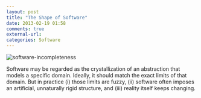 ```yaml
---
layout: post
title: "The Shape of Software"
date: 2013-02-19 01:58
comments: true
external-url:
categories: Software
---
```


![software-incompleteness](http://skyservers.org/~bytter/software-incompleteness.png)

Software may be regarded as the crystallization of an abstraction that models a specific domain. Ideally, it should match the exact limits of that domain. But in practice (i) those limits are fuzzy, (ii) software often imposes an artificial, unnaturally rigid structure, and (iii) reality itself keeps changing.
